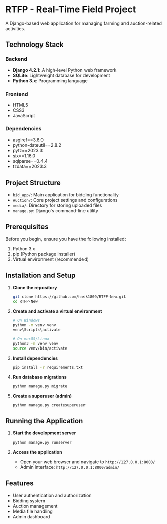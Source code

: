 # RTFP - Real-Time Field Project

A Django-based web application for managing farming and auction-related activities.

## Technology Stack

### Backend
- **Django 4.2.1**: A high-level Python web framework
- **SQLite**: Lightweight database for development
- **Python 3.x**: Programming language

### Frontend
- HTML5
- CSS3
- JavaScript

### Dependencies
- asgiref==3.6.0
- python-dateutil==2.8.2
- pytz==2023.3
- six==1.16.0
- sqlparse==0.4.4
- tzdata==2023.3

## Project Structure
- `bid_app/`: Main application for bidding functionality
- `Auction/`: Core project settings and configurations
- `media/`: Directory for storing uploaded files
- `manage.py`: Django's command-line utility

## Prerequisites

Before you begin, ensure you have the following installed:
1. Python 3.x
2. pip (Python package installer)
3. Virtual environment (recommended)

## Installation and Setup

1. **Clone the repository**
   ```bash
   git clone https://github.com/hnsk1809/RTFP-New.git
   cd RTFP-New
   ```

2. **Create and activate a virtual environment**
   ```bash
   # On Windows
   python -m venv venv
   venv\Scripts\activate

   # On macOS/Linux
   python3 -m venv venv
   source venv/bin/activate
   ```

3. **Install dependencies**
   ```bash
   pip install -r requirements.txt
   ```

4. **Run database migrations**
   ```bash
   python manage.py migrate
   ```

5. **Create a superuser (admin)**
   ```bash
   python manage.py createsuperuser
   ```

## Running the Application

1. **Start the development server**
   ```bash
   python manage.py runserver
   ```

2. **Access the application**
   - Open your web browser and navigate to `http://127.0.0.1:8000/`
   - Admin interface: `http://127.0.0.1:8000/admin/`

## Features
- User authentication and authorization
- Bidding system
- Auction management
- Media file handling
- Admin dashboard
